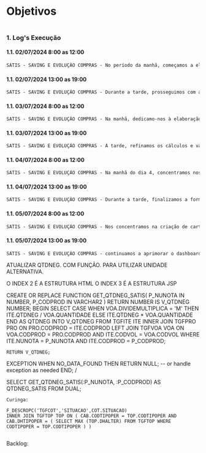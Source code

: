 # Objetivos
```markdown


```


### 1. Log's Execução


#### 1.1. 02/07/2024 8:00 as 12:00
```markdown
SATIS - SAVING E EVOLUÇÃO COMPRAS - No período da manhã, começamos a elaboração da base de dados para a análise de compra com foco na organização de critérios que possibilitam identificar oportunidades de saving. Esse processo envolveu a coleta e consolidação de informações essenciais, como preços históricos, volumes de compra, e condições de fornecimento. Foi crucial garantir a integridade e precisão dos dados para permitir análises confiáveis e detalhadas. Também desenvolvemos um esquema de classificação e categorização dos produtos e fornecedores, facilitando a visualização e o desdobramento das informações no dashboard.
```


#### 1.1. 02/07/2024 13:00 as 19:00
```markdown
SATIS - SAVING E EVOLUÇÃO COMPRAS - Durante a tarde, prosseguimos com a montagem da base de dados, integrando os dados coletados com sistemas de gestão existentes para assegurar uma atualização contínua e automatizada das informações. Implementamos regras de validação e limpeza de dados para evitar inconsistências e duplicidades. Também configuramos filtros e parâmetros que permitem a personalização das análises, de acordo com as necessidades específicas de diferentes departamentos da empresa. A documentação do processo foi iniciada, garantindo que todas as etapas e critérios utilizados fossem devidamente registrados para referência futura.
```


#### 1.1. 03/07/2024 8:00 as 12:00
```markdown
SATIS - SAVING E EVOLUÇÃO COMPRAS - Na manhã, dedicamo-nos à elaboração de uma base de dados específica para demonstrar a evolução dos preços ao longo do tempo. Isso envolveu a criação de um histórico detalhado dos preços de aquisição, segmentado por período, fornecedor e categoria de produto. Aplicamos um modelo analítico que incorpora ganhos de negociação, assumindo uma redução de 1% nos preços a cada 30 dias decorridos. Este modelo foi parametrizado para permitir ajustes conforme novas condições de mercado e estratégias de negociação.

```


#### 1.1. 03/07/2024 13:00 as 19:00
```markdown
SATIS - SAVING E EVOLUÇÃO COMPRAS - À tarde, refinamos os cálculos e validações do modelo de evolução de preços, garantindo que os ganhos de negociação fossem aplicados de forma precisa e consistente. Adicionamos funcionalidades de visualização de dados ao dashboard, permitindo aos usuários identificar rapidamente as tendências de preço e os impactos das negociações ao longo do tempo. Desenvolvemos gráficos interativos que mostram a evolução dos preços por produto e fornecedor, facilitando a análise comparativa e a tomada de decisões informadas.

```


#### 1.1. 04/07/2024 8:00 as 12:00
```markdown
SATIS - SAVING E EVOLUÇÃO COMPRAS - Na manhã do dia 4, concentramos nossos esforços na elaboração de relatórios analíticos de saving por pedido e produto. Utilizamos a base de dados consolidada e os modelos de evolução de preço para gerar relatórios detalhados que destacam as economias obtidas em cada negociação. Esses relatórios incluíram métricas como percentual de saving, valor monetário economizado, e comparações com períodos anteriores. A formatação dos relatórios foi padronizada para garantir clareza e facilidade de compreensão, com uso de gráficos e tabelas.

```


#### 1.1. 04/07/2024 13:00 as 19:00
```markdown
SATIS - SAVING E EVOLUÇÃO COMPRAS - Durante a tarde, finalizamos a formatação e disponibilização dos relatórios. Implementamos um sistema de distribuição automatizada que envia os relatórios para os stakeholders relevantes em intervalos regulares. Também criamos um portal de acesso no dashboard, onde os usuários podem consultar e baixar os relatórios sempre que necessário. Realizamos testes de usabilidade e coletamos feedback dos usuários para identificar possíveis melhorias. A documentação do processo de elaboração e distribuição dos relatórios foi concluída, assegurando que todas as etapas fossem claras e replicáveis.

```


#### 1.1. 05/07/2024 8:00 as 12:00
```markdown
SATIS - SAVING E EVOLUÇÃO COMPRAS - Nos concentramos na criação de cartões (cards) no dashboard principal que consolidam as informações de saving e os ganhos de negociação. Estes cards foram projetados para oferecer uma visão geral rápida e clara dos resultados financeiros obtidos. Cada card foi configurado para exibir os totais consolidados de saving e ganhos de negociação, proporcionando uma visualização imediata do desempenho geral. Além disso, implementamos níveis de detalhamento para cada número consolidado. Ao clicar em um card, os usuários podem acessar informações mais detalhadas, incluindo gráficos de evolução do saving por período e gráficos de evolução do saving por ganho de negociação. Esses gráficos foram desenvolvidos para mostrar as tendências ao longo do tempo, permitindo uma análise aprofundada dos dados e a identificação de padrões e oportunidades de melhoria.

```


#### 1.1. 05/07/2024 13:00 as 19:00
```markdown
SATIS - SAVING E EVOLUÇÃO COMPRAS - continuamos a aprimorar o dashboard, focando na criação de um nível inferior de detalhamento acessado a partir do botão 'Prod. e Parc.'. Este nível inferior foi desenvolvido para demonstrar os 10 produtos com maior saving e os 10 fornecedores com maior saving. Cada uma dessas listas foi elaborada com base em critérios rigorosos de análise de dados, garantindo que as informações apresentadas fossem precisas e relevantes. Implementamos tabelas e gráficos interativos que permitem aos usuários explorar esses dados de maneira dinâmica, facilitando a identificação de produtos e fornecedores que estão contribuindo significativamente para as economias da empresa. Além disso, configuramos filtros e opções de segmentação que permitem personalizar a visualização dos dados de acordo com diferentes parâmetros, como períodos específicos ou categorias de produtos. Essa funcionalidade adicional fornece uma camada extra de insight e suporte à tomada de decisões estratégicas.

```





ATUALIZAR QTDNEG. COM FUNÇÃO. PARA UTILIZAR UNIDADE ALTERNATIVA.



O INDEX 2 É A ESTRUTURA HTML
O INDEX 3 É A ESTRUTURA JSP


CREATE OR REPLACE FUNCTION GET_QTDNEG_SATIS(
    P_NUNOTA IN NUMBER,
    P_CODPROD IN VARCHAR2
) RETURN NUMBER
IS
    V_QTDNEG NUMBER;
BEGIN
    SELECT
        CASE WHEN VOA.DIVIDEMULTIPLICA = 'M' THEN ITE.QTDNEG / VOA.QUANTIDADE
             ELSE ITE.QTDNEG * VOA.QUANTIDADE END AS QTDNEG
    INTO V_QTDNEG
    FROM TGFITE ITE
    INNER JOIN TGFPRO PRO ON PRO.CODPROD = ITE.CODPROD
    LEFT JOIN TGFVOA VOA ON VOA.CODPROD = PRO.CODPROD AND ITE.CODVOL = VOA.CODVOL
    WHERE ITE.NUNOTA = P_NUNOTA AND ITE.CODPROD = P_CODPROD;

    RETURN V_QTDNEG;
EXCEPTION
    WHEN NO_DATA_FOUND THEN
        RETURN NULL; -- or handle exception as needed
END;
/


SELECT GET_QTDNEG_SATIS(:P_NUNOTA, :P_CODPROD) AS QTDNEG_SATIS FROM DUAL;


```
Curinga:

F_DESCROPC('TGFCOT','SITUACAO',COT.SITUACAO)
INNER JOIN TGFTOP TOP ON ( CAB.CODTIPOPER = TOP.CODTIPOPER AND CAB.DHTIPOPER = ( SELECT MAX (TOP.DHALTER) FROM TGFTOP WHERE CODTIPOPER = TOP.CODTIPOPER ) )


```

Backlog:

